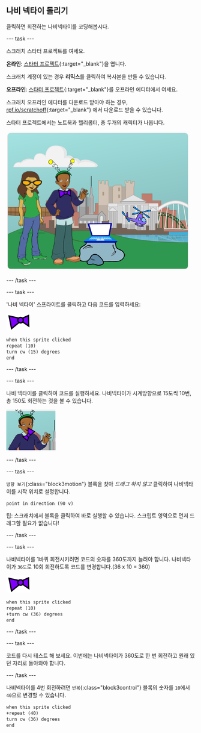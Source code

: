 ## 나비 넥타이 돌리기

클릭하면 회전하는 나비넥타이를 코딩해봅시다.

--- task ---

스크래치 스타터 프로젝트를 여세요.

**온라인**: [스타터 프로젝트](https://scratch.mit.edu/projects/397339137){:target="_blank"}을 엽니다.

스크래치 계정이 있는 경우 **리믹스**를 클릭하여 복사본을 만들 수 있습니다.

**오프라인**: [스타터 프로젝트](https://rpf.io/p/ko-KR/tech-toys-go){:target="_blank"}를 오프라인 에디터에서 여세요.

스크래치 오프라인 에디터를 다운로드 받아야 하는 경우, [rpf.io/scratchoff](https://rpf.io/scratchoff){:target="_blank"} 에서 다운로드 받을 수 있습니다.

스타터 프로젝트에서는 노트북과 헬리콥터, 총 두개의 캐릭터가 나옵니다.

![스타터 프로젝트](images/toys-starter.png)

--- /task ---

--- task ---

'나비 넥타이' 스프라이트를 클릭하고 다음 코드를 입력하세요:

![나비 넥타이 스프라이트](images/bowtie-sprite.png)

```blocks3
when this sprite clicked
repeat (10)
turn cw (15) degrees
end
```

--- /task ---


--- task ---

나비 넥타이를 클릭하여 코드를 실행하세요. 나비넥타이가 시계방향으로 15도씩 10번, 총 150도 회전하는 것을 볼 수 있습니다.

![150도 회전하는 나비 넥타이](images/toys-bowtie-test.png)

--- /task ---

--- task ---

`방향 보기`{:class="block3motion"} 블록을 찾아 _드래그 하지 않고_ 클릭하여 나비넥타이를 시작 위치로 설정합니다.

```blocks3
point in direction (90 v)
```

팁: 스크래치에서 블록을 클릭하여 바로 실행할 수 있습니다. 스크립트 영역으로 먼저 드래그할 필요가 없습니다!

--- /task ---

--- task ---

나비넥타이를 1바퀴 회전시키려면 코드의 숫자를 360도까지 늘려야 합니다. 나비넥타이가 `36도`로 10회 회전하도록 코드를 변경합니다.(36 x 10 = 360)

![나비 넥타이 스프라이트](images/bowtie-sprite.png)

```blocks3
when this sprite clicked
repeat (10)
+turn cw (36) degrees
end
```

--- /task ---

--- task ---

코드를 다시 테스트 해 보세요. 이번에는 나비넥타이가 360도로 한 번 회전하고 원래 있던 자리로 돌아와야 합니다.

--- /task ---

나비넥타이를 4번 회전하려면 `반복`{:class="block3control"} 블록의 숫자를 `10`에서 `40`으로 변경할 수 있습니다.

```blocks3
when this sprite clicked
+repeat (40)
turn cw (36) degrees
end
```
